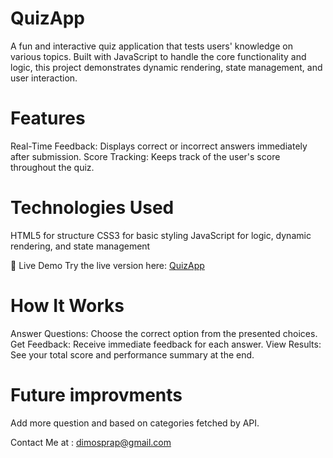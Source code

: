 # QuizApp
A fun and interactive quiz application that tests users' knowledge on various topics. Built with JavaScript to handle the core functionality and logic, this project demonstrates dynamic rendering, state management, and user interaction.

# Features
Real-Time Feedback: Displays correct or incorrect answers immediately after submission.
Score Tracking: Keeps track of the user's score throughout the quiz.

# Technologies Used
HTML5 for structure
CSS3 for basic styling
JavaScript for logic, dynamic rendering, and state management

🚀 Live Demo
Try the live version here: [QuizApp](https://Prap21.github.io/QuizApp/)

# How It Works
Answer Questions: Choose the correct option from the presented choices.
Get Feedback: Receive immediate feedback for each answer.
View Results: See your total score and performance summary at the end.

# Future improvments
Add more question and based on categories fetched by API.


Contact Me at : dimosprap@gmail.com
